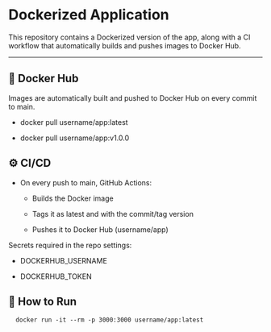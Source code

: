 # Dockerized Application

This repository contains a Dockerized version of the app, along with a CI workflow that automatically builds and pushes images to Docker Hub.

---

🐳 Docker Hub
-------------

Images are automatically built and pushed to Docker Hub on every commit to main.

*   docker pull username/app:latest
    
*   docker pull username/app:v1.0.0
    

⚙️ CI/CD
--------

*   On every push to main, GitHub Actions:
    
    *   Builds the Docker image
        
    *   Tags it as latest and with the commit/tag version
        
    *   Pushes it to Docker Hub (username/app)
        

Secrets required in the repo settings:

*   DOCKERHUB\_USERNAME
    
*   DOCKERHUB\_TOKEN
    

📖 How to Run
-------------
`   docker run -it --rm -p 3000:3000 username/app:latest   `
